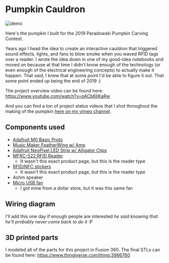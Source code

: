 # Pumpkin Cauldron

![demo](readme_attachments/demo.gif)

Here's the pumpkin I built for the 2019 Paradowski Pumpkin Carving Contest.

Years ago I head the idea to create an interactive cauldron that triggered sound effects, lights, and fans to blow smoke when you waved RFID tags over a reader. I wrote the idea down in one of my good-idea notebooks and moved on because at that time I didn't know enough of the technology (or even enough of the electrical engineering concepts) to actually make it happen. That said, I knew that at some point I'd be able to figure it out. That some point ended up being the end of 2019 :)

The project overview video can be found here: https://www.youtube.com/watch?v=pACb6IiKaRw

And you can find a ton of project status videos that I shot throughout the making of the pumpkin [here on my vimeo channel](https://vimeo.com/showcase/6256505).

## Components used

- [Adafruit M0 Basic Proto](https://www.adafruit.com/product/2772)
- [Music Maker FeatherWing w/ Amp](https://www.adafruit.com/product/3436)
- [Adafruit NeoPixel LED Strip w/ Alligator Clips](https://www.adafruit.com/product/3811)
- [MFRC-522 RFID Reader](https://www.aliexpress.com/item/33054145316.html?spm=a2g0o.productlist.0.0.5e511e32po4YV1&algo_pvid=f8a59fb5-50ed-4d6d-84c2-ea1827edc857&algo_expid=f8a59fb5-50ed-4d6d-84c2-ea1827edc857-4&btsid=5b1bcab1-27a3-4ae9-9aee-88a6f8d8541d&ws_ab_test=searchweb0_0,searchweb201602_1,searchweb201603_52)
  - It wasn't this exact product page, but this is the reader type
- [RFID/NFC stickers](https://www.aliexpress.com/item/32983182902.html?src=google&src=google&albch=shopping&acnt=494-037-6276&isdl=y&slnk=&plac=&mtctp=&albbt=Google_7_shopping&aff_platform=google&aff_short_key=UneMJZVf&&albagn=888888&albcp=1582410664&albag=59754279756&trgt=539263010115&crea=en32983182902&netw=u&device=c&gclid=CjwKCAiA5JnuBRA-EiwA-0ggPft3eCh70J1DJOMJmxzq_AKFAz_IdOIUlDHL9kx6RJbDO2EuK0nkIBoCiEsQAvD_BwE&gclsrc=aw.ds)
  - It wasn't this exact product page, but this is the reader type
- 4ohm speaker
- [Micro USB fan](https://www.amazon.com/Audiology-Connect-Portable-Samsung-Smartphones/dp/B075FCN1CV/ref=sr_1_4?keywords=micro+usb+mini+cell+phone+fan&qid=1573354853&s=electronics&sr=1-4)
  - I got mine from a dollar store, but it was this same fan

## Wiring diagram

I'll add this one day if enough people are interested _he said knowing that he'll probably never come back to do it_ :P

## 3D printed parts

I modeled all of the parts for this project in Fusion 360. The final STLs can be found here: https://www.thingiverse.com/thing:3966760
